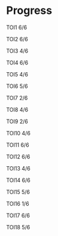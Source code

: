 # Progress

TOI1 6/6

TOI2 6/6

TOI3 4/6

TOI4 6/6

TOI5 4/6

TOI6 5/6

TOI7 2/6

TOI8 4/6

TOI9 2/6

TOI10 4/6

TOI11 6/6

TOI12 6/6

TOI13 4/6

TOI14 6/6

TOI15 5/6

TOI16 1/6

TOI17 6/6

TOI18 5/6

